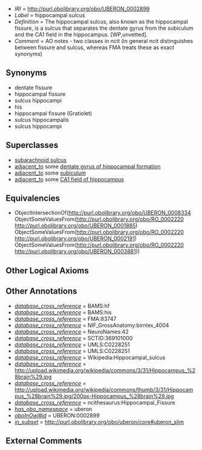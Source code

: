  * *IRI* = http://purl.obolibrary.org/obo/UBERON_0002899
 * *Label* = hippocampal sulcus
 * *Definition* = The hippocampal sulcus, also known as the hippocampal fissure, is a sulcus that separates the dentate gyrus from the subiculum and the CA1 field in the hippocampus. [WP,unvetted].
 * *Comment* = AO notes - two classes in ncit (in general ncit distinguishes between fissure and sulcus, whereas FMA treats these as exact synonyms)

## Synonyms

 * dentate fissure
 * hippocampal fissure
 * sulcus hippocampi
 * his
 * hippocampal fissure (Gratiolet)
 * sulcus hippocampalis
 * sulcus hippocampi

## Superclasses

 * [subarachnoid sulcus](../../UBERON/34/UBERON_0008334.md)
 * [adjacent_to](../../RO/20/RO_0002220.md) some [dentate gyrus of hippocampal formation](../../UBERON/85/UBERON_0001885.md)
 * [adjacent_to](../../RO/20/RO_0002220.md) some [subiculum](../../UBERON/91/UBERON_0002191.md)
 * [adjacent_to](../../RO/20/RO_0002220.md) some [CA1 field of hippocampus](../../UBERON/81/UBERON_0003881.md)

## Equivalencies

 * ObjectIntersectionOf(<http://purl.obolibrary.org/obo/UBERON_0008334> ObjectSomeValuesFrom(<http://purl.obolibrary.org/obo/RO_0002220> <http://purl.obolibrary.org/obo/UBERON_0001885>) ObjectSomeValuesFrom(<http://purl.obolibrary.org/obo/RO_0002220> <http://purl.obolibrary.org/obo/UBERON_0002191>) ObjectSomeValuesFrom(<http://purl.obolibrary.org/obo/RO_0002220> <http://purl.obolibrary.org/obo/UBERON_0003881>))

## Other Logical Axioms


## Other Annotations

 * *[database_cross_reference](../../ef/oboInOwl#hasDbXref.md)* = BAMS:hf
 * *[database_cross_reference](../../ef/oboInOwl#hasDbXref.md)* = BAMS:his
 * *[database_cross_reference](../../ef/oboInOwl#hasDbXref.md)* = FMA:83747
 * *[database_cross_reference](../../ef/oboInOwl#hasDbXref.md)* = NIF_GrossAnatomy:birnlex_4004
 * *[database_cross_reference](../../ef/oboInOwl#hasDbXref.md)* = NeuroNames:42
 * *[database_cross_reference](../../ef/oboInOwl#hasDbXref.md)* = SCTID:369101000
 * *[database_cross_reference](../../ef/oboInOwl#hasDbXref.md)* = UMLS:C0228251
 * *[database_cross_reference](../../ef/oboInOwl#hasDbXref.md)* = UMLS:C0228251
 * *[database_cross_reference](../../ef/oboInOwl#hasDbXref.md)* = Wikipedia:Hippocampal_sulcus
 * *[database_cross_reference](../../ef/oboInOwl#hasDbXref.md)* = http://upload.wikimedia.org/wikipedia/commons/3/31/Hippocampus_%28brain%29.jpg
 * *[database_cross_reference](../../ef/oboInOwl#hasDbXref.md)* = http://upload.wikimedia.org/wikipedia/commons/thumb/3/31/Hippocampus_%28brain%29.jpg/200px-Hippocampus_%28brain%29.jpg
 * *[database_cross_reference](../../ef/oboInOwl#hasDbXref.md)* = ncithesaurus:Hippocampal_Fissure
 * *[has_obo_namespace](../../ce/oboInOwl#hasOBONamespace.md)* = uberon
 * *[oboInOwl#id](../../id/oboInOwl#id.md)* = UBERON:0002899
 * *[in_subset](../../et/oboInOwl#inSubset.md)* = http://purl.obolibrary.org/obo/uberon/core#uberon_slim

## External Comments

